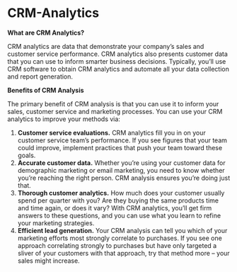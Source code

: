 # CRM-Analytics


**What are CRM Analytics?**

CRM analytics are data that demonstrate your company’s sales and customer service performance. CRM analytics also presents customer data that you can use to inform smarter business decisions. Typically, you’ll use CRM software to obtain CRM analytics and automate all your data collection and report generation.

**Benefits of CRM Analysis**

The primary benefit of CRM analysis is that you can use it to inform your sales, customer service and marketing processes. You can use your CRM analytics to improve your methods via:

1. **Customer service evaluations.** CRM analytics fill you in on your customer service team’s performance. If you see figures that your team could improve, implement practices that push your team toward these goals.
2. **Accurate customer data.** Whether you’re using your customer data for demographic marketing or email marketing, you need to know whether you’re reaching the right person. CRM analysis ensures you’re doing just that.
3. **Thorough customer analytics.** How much does your customer usually spend per quarter with you? Are they buying the same products time and time again, or does it vary? With CRM analytics, you’ll get firm answers to these questions, and you can use what you learn to refine your marketing strategies.
4. **Efficient lead generation.** Your CRM analysis can tell you which of your marketing efforts most strongly correlate to purchases. If you see one approach correlating strongly to purchases but have only targeted a sliver of your customers with that approach, try that method more – your sales might increase.
